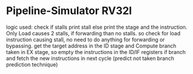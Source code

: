 # Pipeline-Simulator RV32I
logic used: check if stalls print stall else print the stage and the instruction. Only Load causes 2 stalls, if forwarding than no stalls.
so check for load instruction causing stall, no need to do anything for forwarding or bypassing. get the target address in the ID stage
and Compute branch taken in EX stage, so empty the instructions in the ID/IF registers if branch and fetch the new instructions in next cycle
(predict not taken branch prediction technique)
